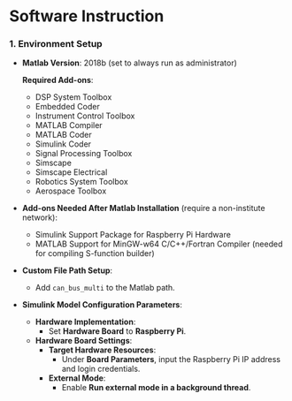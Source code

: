 
# Software Instruction

### 1. Environment Setup

- **Matlab Version**: 2018b (set to always run as administrator)  

  **Required Add-ons**:
  - DSP System Toolbox
  - Embedded Coder
  - Instrument Control Toolbox
  - MATLAB Compiler
  - MATLAB Coder
  - Simulink Coder
  - Signal Processing Toolbox
  - Simscape
  - Simscape Electrical
  - Robotics System Toolbox
  - Aerospace Toolbox

- **Add-ons Needed After Matlab Installation** (require a non-institute network):
  - Simulink Support Package for Raspberry Pi Hardware
  - MATLAB Support for MinGW-w64 C/C++/Fortran Compiler (needed for compiling S-function builder)

- **Custom File Path Setup**:
  - Add `can_bus_multi` to the Matlab path.

- **Simulink Model Configuration Parameters**:
  - **Hardware Implementation**:
    - Set **Hardware Board** to **Raspberry Pi**.
  - **Hardware Board Settings**:
    - **Target Hardware Resources**:
      - Under **Board Parameters**, input the Raspberry Pi IP address and login credentials.
    - **External Mode**:
      - Enable **Run external mode in a background thread**.
